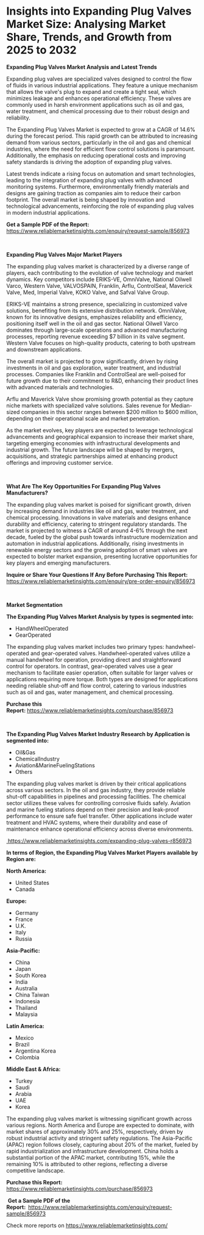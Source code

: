 <p><h1>Insights into Expanding Plug Valves Market Size: Analysing Market Share, Trends, and Growth from 2025 to 2032</h1></p><p><strong>Expanding Plug Valves Market Analysis and Latest Trends</strong></p>
<p><p>Expanding plug valves are specialized valves designed to control the flow of fluids in various industrial applications. They feature a unique mechanism that allows the valve's plug to expand and create a tight seal, which minimizes leakage and enhances operational efficiency. These valves are commonly used in harsh environment applications such as oil and gas, water treatment, and chemical processing due to their robust design and reliability.</p><p>The Expanding Plug Valves Market is expected to grow at a CAGR of 14.6% during the forecast period. This rapid growth can be attributed to increasing demand from various sectors, particularly in the oil and gas and chemical industries, where the need for efficient flow control solutions is paramount. Additionally, the emphasis on reducing operational costs and improving safety standards is driving the adoption of expanding plug valves.</p><p>Latest trends indicate a rising focus on automation and smart technologies, leading to the integration of expanding plug valves with advanced monitoring systems. Furthermore, environmentally friendly materials and designs are gaining traction as companies aim to reduce their carbon footprint. The overall market is being shaped by innovation and technological advancements, reinforcing the role of expanding plug valves in modern industrial applications.</p></p>
<p><strong>Get a Sample PDF of the Report:&nbsp;</strong> <a href="https://www.reliablemarketinsights.com/enquiry/request-sample/856973?utm_campaign=3184&utm_medium=2&utm_source=Github&utm_content=ia&utm_term=08042025&utm_id=expanding-plug-valves">https://www.reliablemarketinsights.com/enquiry/request-sample/856973</a></p>
<p>&nbsp;</p>
<p><strong>Expanding Plug Valves Major Market Players</strong></p>
<p><p>The expanding plug valves market is characterized by a diverse range of players, each contributing to the evolution of valve technology and market dynamics. Key competitors include ERIKS-VE, OmniValve, National Oilwell Varco, Western Valve, VALVOSPAIN, Franklin, Arflu, ControlSeal, Maverick Valve, Med, Imperial Valve, KOKO Valve, and Safval Valve Group. </p><p>ERIKS-VE maintains a strong presence, specializing in customized valve solutions, benefiting from its extensive distribution network. OmniValve, known for its innovative designs, emphasizes reliability and efficiency, positioning itself well in the oil and gas sector. National Oilwell Varco dominates through large-scale operations and advanced manufacturing processes, reporting revenue exceeding $7 billion in its valve segment. Western Valve focuses on high-quality products, catering to both upstream and downstream applications.</p><p>The overall market is projected to grow significantly, driven by rising investments in oil and gas exploration, water treatment, and industrial processes. Companies like Franklin and ControlSeal are well-poised for future growth due to their commitment to R&D, enhancing their product lines with advanced materials and technologies. </p><p>Arflu and Maverick Valve show promising growth potential as they capture niche markets with specialized valve solutions. Sales revenue for Median-sized companies in this sector ranges between $200 million to $600 million, depending on their operational scale and market penetration.</p><p>As the market evolves, key players are expected to leverage technological advancements and geographical expansion to increase their market share, targeting emerging economies with infrastructural developments and industrial growth. The future landscape will be shaped by mergers, acquisitions, and strategic partnerships aimed at enhancing product offerings and improving customer service.</p></p>
<p>&nbsp;</p>
<p><strong>What Are The Key Opportunities For Expanding Plug Valves Manufacturers?</strong></p>
<p><p>The expanding plug valves market is poised for significant growth, driven by increasing demand in industries like oil and gas, water treatment, and chemical processing. Innovations in valve materials and designs enhance durability and efficiency, catering to stringent regulatory standards. The market is projected to witness a CAGR of around 4-6% through the next decade, fueled by the global push towards infrastructure modernization and automation in industrial applications. Additionally, rising investments in renewable energy sectors and the growing adoption of smart valves are expected to bolster market expansion, presenting lucrative opportunities for key players and emerging manufacturers.</p></p>
<p><strong>Inquire or Share Your Questions If Any Before Purchasing This Report:</strong> <a href="https://www.reliablemarketinsights.com/enquiry/pre-order-enquiry/856973?utm_campaign=3184&utm_medium=2&utm_source=Github&utm_content=ia&utm_term=08042025&utm_id=expanding-plug-valves">https://www.reliablemarketinsights.com/enquiry/pre-order-enquiry/856973</a></p>
<p>&nbsp;</p>
<p><strong>Market Segmentation</strong></p>
<p><strong>The Expanding Plug Valves Market Analysis by types is segmented into:</strong></p>
<p><ul><li>HandWheelOperated</li><li>GearOperated</li></ul></p>
<p><p>The expanding plug valves market includes two primary types: handwheel-operated and gear-operated valves. Handwheel-operated valves utilize a manual handwheel for operation, providing direct and straightforward control for operators. In contrast, gear-operated valves use a gear mechanism to facilitate easier operation, often suitable for larger valves or applications requiring more torque. Both types are designed for applications needing reliable shut-off and flow control, catering to various industries such as oil and gas, water management, and chemical processing.</p></p>
<p><strong>Purchase this Report:&nbsp;</strong><a href="https://www.reliablemarketinsights.com/purchase/856973?utm_campaign=3184&utm_medium=2&utm_source=Github&utm_content=ia&utm_term=08042025&utm_id=expanding-plug-valves">https://www.reliablemarketinsights.com/purchase/856973</a></p>
<p>&nbsp;</p>
<p><strong>The Expanding Plug Valves Market Industry Research by Application is segmented into:</strong></p>
<p><ul><li>Oil&Gas</li><li>ChemicalIndustry</li><li>Aviation&MarineFuelingStations</li><li>Others</li></ul></p>
<p><p>The expanding plug valves market is driven by their critical applications across various sectors. In the oil and gas industry, they provide reliable shut-off capabilities in pipelines and processing facilities. The chemical sector utilizes these valves for controlling corrosive fluids safely. Aviation and marine fueling stations depend on their precision and leak-proof performance to ensure safe fuel transfer. Other applications include water treatment and HVAC systems, where their durability and ease of maintenance enhance operational efficiency across diverse environments.</p></p>
<p><a href="https://www.reliablemarketinsights.com/expanding-plug-valves-r856973?utm_campaign=3184&utm_medium=2&utm_source=Github&utm_content=ia&utm_term=08042025&utm_id=expanding-plug-valves">&nbsp;https://www.reliablemarketinsights.com/expanding-plug-valves-r856973</a></p>
<p><strong>In terms of Region, the Expanding Plug Valves Market Players available by Region are:</strong></p>
<p>
    <p> <strong> North America: </strong>
        <ul>
            <li>United States</li>
            <li>Canada</li>
        </ul>
        </p> 
    <p> <strong> Europe: </strong>
        <ul>
            <li>Germany</li>
            <li>France</li>
            <li>U.K.</li>
            <li>Italy</li>
            <li>Russia</li>
        </ul>
        </p> 
    <p> <strong> Asia-Pacific: </strong>
        <ul>
            <li>China</li>
            <li>Japan</li>
            <li>South Korea</li>
            <li>India</li>
            <li>Australia</li>
            <li>China Taiwan</li>
            <li>Indonesia</li>
            <li>Thailand</li>
            <li>Malaysia</li>
        </ul>
        </p> 
    <p> <strong> Latin America: </strong>
        <ul>
            <li>Mexico</li>
            <li>Brazil</li>
            <li>Argentina Korea</li>
            <li>Colombia</li>
        </ul>
        </p> 
    <p> <strong> Middle East & Africa: </strong>
        <ul>
            <li>Turkey</li>
            <li>Saudi</li>
            <li>Arabia</li>
            <li>UAE</li>
            <li>Korea</li>
        </ul>
    </p>
    </p>
<p><p>The expanding plug valves market is witnessing significant growth across various regions. North America and Europe are expected to dominate, with market shares of approximately 30% and 25%, respectively, driven by robust industrial activity and stringent safety regulations. The Asia-Pacific (APAC) region follows closely, capturing about 20% of the market, fueled by rapid industrialization and infrastructure development. China holds a substantial portion of the APAC market, contributing 15%, while the remaining 10% is attributed to other regions, reflecting a diverse competitive landscape.</p></p>
<p><strong>Purchase this Report: </strong><a href="https://www.reliablemarketinsights.com/purchase/856973?utm_campaign=3184&utm_medium=2&utm_source=Github&utm_content=ia&utm_term=08042025&utm_id=expanding-plug-valves">https://www.reliablemarketinsights.com/purchase/856973</a></p>
<p>&nbsp;<strong>Get a Sample PDF of the Report:&nbsp;&nbsp;</strong><a href="https://www.reliablemarketinsights.com/enquiry/request-sample/856973?utm_campaign=3184&utm_medium=2&utm_source=Github&utm_content=ia&utm_term=08042025&utm_id=expanding-plug-valves">https://www.reliablemarketinsights.com/enquiry/request-sample/856973</a></p>
<p><strong></strong></p>
<p>Check more reports on <a href="https://www.reliablemarketinsights.com/?utm_campaign=3184&utm_medium=2&utm_source=Github&utm_content=ia&utm_term=08042025&utm_id=expanding-plug-valves">https://www.reliablemarketinsights.com/</a></p>